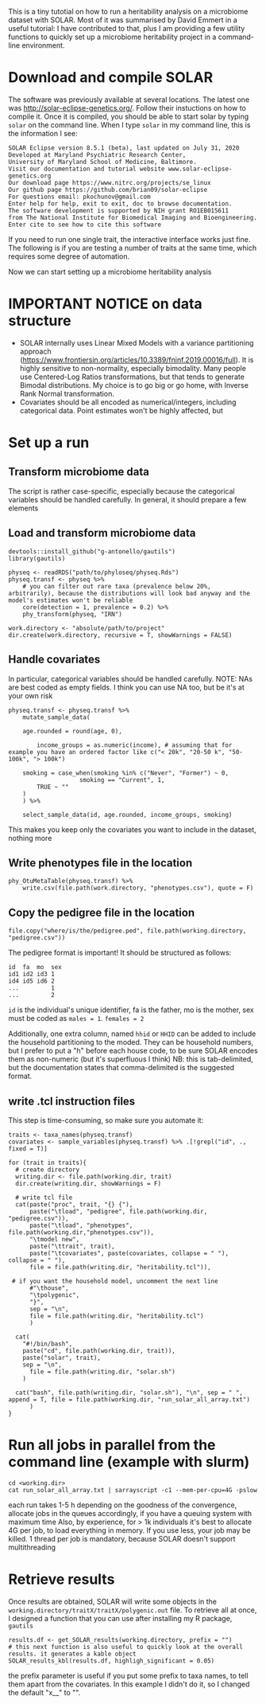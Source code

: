 This is a tiny tutotial on how to run a heritability analysis on a microbiome dataset with SOLAR.
Most of it was summarised by David Emmert in a useful tutorial: 
I have contributed to that, plus I am providing a few utility functions to quickly set up a microbiome heritability project in a command-line environment.

# Download and compile SOLAR

The software was previously available at several locations. The latest one was http://solar-eclipse-genetics.org/. Follow their instuctions on how to compile it. Once it is compiled, you should be able to start solar by typing `solar` on the command line. When I type `solar` in my command line, this is the information I see:

```
SOLAR Eclipse version 8.5.1 (beta), last updated on July 31, 2020
Developed at Maryland Psychiatric Research Center,
University of Maryland School of Medicine, Baltimore.
Visit our documentation and tutorial website www.solar-eclipse-genetics.org
Our download page https://www.nitrc.org/projects/se_linux
Our github page https://github.com/brian09/solar-eclipse
For questions email: pkochunov@gmail.com
Enter help for help, exit to exit, doc to browse documentation.
The software development is supported by NIH grant RO1EB015611
from The National Institute for Biomedical Imaging and Bioengineering.
Enter cite to see how to cite this software
```
If you need to run one single trait, the interactive interface works just fine. The following is if you are testing a number of traits at the same time, which requires some degree of automation.

Now we can start setting up a microbiome heritability analysis

# IMPORTANT NOTICE on data structure

-  SOLAR internally uses Linear Mixed Models with a variance partitioning approach (https://www.frontiersin.org/articles/10.3389/fninf.2019.00016/full). It is highly sensitive to non-normality, especially bimodality. Many people use Centered-Log Ratios transformations, but that tends to generate Bimodal distributions. My choice is to go big or go home, with Inverse Rank Normal transformation.
-  Covariates should be all encoded as numerical/integers, including categorical data. Point estimates won't be highly affected, but 	

# Set up a run

## Transform microbiome data

The script is rather case-specific, especially because the categorical variables should be handled carefully.
In general, it should prepare a few elements

## Load and transform microbiome data

```
devtools::install_github("g-antonello/gautils")
library(gautils)

physeq <- readRDS("path/to/phyloseq/physeq.Rds")
physeq.transf <- physeq %>%
	# you can filter out rare taxa (prevalence below 20%, arbitrarily), because the distributions will look bad anyway and the model's estimates won't be reliable
	core(detection = 1, prevalence = 0.2) %>%
	phy_transform(physeq, "IRN")

work.directory <- "absolute/path/to/project"
dir.create(work.directory, recursive = T, showWarnings = FALSE)
```

## Handle covariates

In particular, categorical variables should be handled carefully. NOTE: NAs are best coded as empty fields. I think you can use NA too, but be it's at your own risk
```
physeq.transf <- physeq.transf %>%
    mutate_sample_data(

	age.rounded = round(age, 0),

        income_groups = as.numeric(income), # assuming that for example you have an ordered factor like c("< 20k", "20-50 k", "50-100k", "> 100k")

	smoking = case_when(smoking %in% c("Never", "Former") ~ 0,
		            smoking == "Current", 1,
        TRUE ~ ""
	)
    ) %>%
    
    select_sample_data(id, age.rounded, income_groups, smoking)

```
This makes you keep only the covariates you want to include in the dataset, nothing more

## Write phenotypes file in the location

```
phy_OtuMetaTable(physeq.transf) %>%
	write.csv(file.path(work.directory, "phenotypes.csv"), quote = F)
```

## Copy the pedigree file in the location

```
file.copy("where/is/the/pedigree.ped", file.path(working.directory, "pedigree.csv"))
```
The pedigree format is important! It should be structured as follows:

```
id	fa	mo	sex	
id1	id2	id3	1
id4	id5	id6	2
...			1
...			2
```

`id` is the individual's unique identifier, fa is the father, mo is the mother, sex must be coded as `males = 1`. `females = 2`

Additionally, one extra column, named `hhid` or `HHID` can be added to include the household partitioning to the moded. They can be household numbers, but I prefer to put a "h" before each house code, to be sure SOLAR encodes them as non-numeric (but it's superfluous I think)
NB: this is tab-delimited, but the documentation states that comma-delimited is the suggested format.

## write .tcl instruction files

This step is time-consuming, so make sure you automate it:

```
traits <- taxa_names(physeq.transf)
covariates <- sample_variables(physeq.transf) %>% .[!grepl("id", ., fixed = T)]

for (trait in traits){
  # create directory  
  writing.dir <- file.path(working.dir, trait)
  dir.create(writing.dir, showWarnings = F)
  
  # write tcl file
  cat(paste("proc", trait, "{} {"), 
      paste("\tload", "pedigree", file.path(working.dir, "pedigree.csv")),
      paste("\tload", "phenotypes", file.path(working.dir,"phenotypes.csv")),
      "\tmodel new",
      paste("\ttrait", trait),
      paste("\tcovariates", paste(covariates, collapse = " "), collapse = " "),
      file = file.path(writing.dir, "heritability.tcl")),
	
 # if you want the household model, uncomment the next line
      #"\thouse", 
      "\tpolygenic",
      "}",
      sep = "\n",
      file = file.path(writing.dir, "heritability.tcl")
      )
  
  cat(
    "#!/bin/bash",
    paste("cd", file.path(working.dir, trait)),
    paste("solar", trait), 
    sep = "\n",
      file = file.path(writing.dir, "solar.sh")
    )

  cat("bash", file.path(writing.dir, "solar.sh"), "\n", sep = " ", append = T, file = file.path(working.dir, "run_solar_all_array.txt")
      )
}

```

# Run all jobs in parallel from the command line (example with slurm)

```
cd <working.dir>
cat run_solar_all_array.txt | sarrayscript -c1 --mem-per-cpu=4G -pslow
```

each run takes 1-5 h depending on the goodness of the convergence, allocate jobs in the queues accordingly, if you have a queuing system with maximum time 
Also, by experience, for > 1k individuals it's best to allocate 4G per job, to load everything in memory. If you use less, your job may be killed. 1 thread per job is mandatory, because SOLAR doesn't support multithreading

# Retrieve results

Once results are obtained, SOLAR will write some objects in the `working.directory/traitX/traitX/polygenic.out` file.
To retrieve all at once, I designed a function that you can use after installing my R package, `gautils`

```
results.df <- get_SOLAR_results(working.directory, prefix = "")
# this next function is also useful to quickly look at the overall results. it generates a kable object
SOLAR_results_kbl(results.df, highligh_significant = 0.05)
```
the prefix parameter is useful if you put some prefix to taxa names, to tell them apart from the covariates. In this example I didn't do it, so I changed the default "x__" to "".
